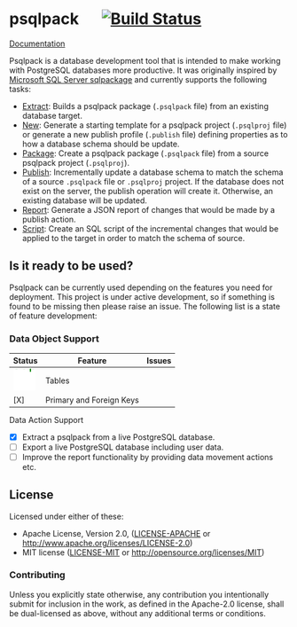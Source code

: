 # psqlpack &emsp; [![Build Status]][travis]

[Build Status]: https://api.travis-ci.org/paupino/psqlpack.svg?branch=master
[travis]: https://travis-ci.org/paupino/psqlpack
[Supported]: docs/images/supported.svg

[Documentation](docs/index.md)

Psqlpack is a database development tool that is intended to make working with PostgreSQL databases more productive. It was originally inspired by [Microsoft SQL Server sqlpackage](https://docs.microsoft.com/en-us/sql/tools/sqlpackage?view=sql-server-2017) and currently supports the following tasks:

* [Extract](#extract-action): Builds a psqlpack package (`.psqlpack` file) from an existing database target.
* [New](#new-action): Generate a starting template for a psqlpack project (`.psqlproj` file) or generate a new publish profile (`.publish` file) defining properties as to how a database schema should be update.
* [Package](#package-action): Create a psqlpack package (`.psqlpack` file) from a source psqlpack project (`.psqlproj`).
* [Publish](#publish-action): Incrementally update a database schema to match the schema of a source `.psqlpack` file or `.psqlproj` project.  If the database does not exist on the server, the publish operation will create it. Otherwise, an existing database will be updated.
* [Report](#report-action): Generate a JSON report of changes that would be made by a publish action.
* [Script](#script-action): Create an SQL script of the incremental changes that would be applied to the target in order to match the schema of source.

## Is it ready to be used?

Psqlpack can be currently used depending on the features you need for deployment. This project is under active development, so if something is found to be missing then please raise an issue. The following list is a state of feature development:

### Data Object Support

Status | Feature | Issues
--------|---------|--------
![Supported][Supported] | Tables  | 
[X]    | Primary and Foreign Keys  | 

Data Action Support
* [X] Extract a psqlpack from a live PostgreSQL database.
* [ ] Export a live PostgreSQL database including user data.
* [ ] Improve the report functionality by providing data movement actions etc.

## License

Licensed under either of these:

 * Apache License, Version 2.0, ([LICENSE-APACHE](LICENSE-APACHE) or
   http://www.apache.org/licenses/LICENSE-2.0)
 * MIT license ([LICENSE-MIT](LICENSE-MIT) or
   http://opensource.org/licenses/MIT)

### Contributing

Unless you explicitly state otherwise, any contribution you intentionally submit
for inclusion in the work, as defined in the Apache-2.0 license, shall be
dual-licensed as above, without any additional terms or conditions.